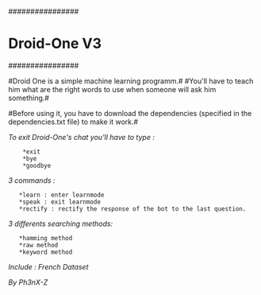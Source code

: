 ################
# Droid-One V3 #
################

#Droid One is a simple machine learning programm.#
#You'll have to teach him what are the right words to use when someone will ask him something.#

#Before using it, you have to download the dependencies (specified in the dependencies.txt file) to make it work.#

_To exit Droid-One's chat you'll have to type :_

        *exit
        *bye
        *goodbye

_3 commands :_

       *learn : enter learnmode
       *speak : exit learnmode
       *rectify : rectify the response of the bot to the last question.

_3 differents searching methods:_

       *hamming method
       *raw method
       *keyword method

_Include : French Dataset_

*_By Ph3nX-Z_*
